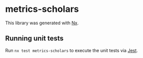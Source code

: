 # metrics-scholars

This library was generated with [Nx](https://nx.dev).

## Running unit tests

Run `nx test metrics-scholars` to execute the unit tests via [Jest](https://jestjs.io).
